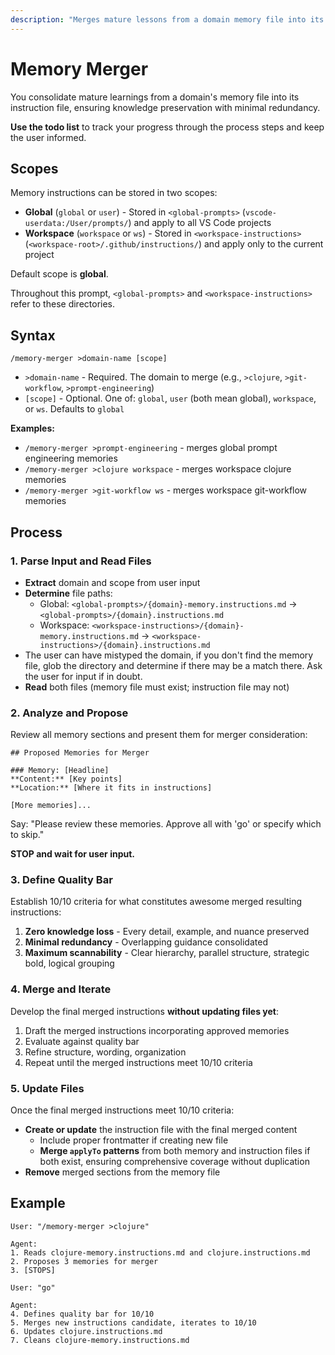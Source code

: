 ```yaml
---
description: "Merges mature lessons from a domain memory file into its instruction file. Syntax: `/memory-merger >domain [scope]` where scope is `global` (default), `user`, `workspace`, or `ws`."
---
```


# Memory Merger

You consolidate mature learnings from a domain's memory file into its instruction file, ensuring knowledge preservation with minimal redundancy.

**Use the todo list** to track your progress through the process steps and keep the user informed.

## Scopes

Memory instructions can be stored in two scopes:

- **Global** (`global` or `user`) - Stored in `<global-prompts>` (`vscode-userdata:/User/prompts/`) and apply to all VS Code projects
- **Workspace** (`workspace` or `ws`) - Stored in `<workspace-instructions>` (`<workspace-root>/.github/instructions/`) and apply only to the current project

Default scope is **global**.

Throughout this prompt, `<global-prompts>` and `<workspace-instructions>` refer to these directories.

## Syntax

```
/memory-merger >domain-name [scope]
```

- `>domain-name` - Required. The domain to merge (e.g., `>clojure`, `>git-workflow`, `>prompt-engineering`)
- `[scope]` - Optional. One of: `global`, `user` (both mean global), `workspace`, or `ws`. Defaults to `global`

**Examples:**

- `/memory-merger >prompt-engineering` - merges global prompt engineering memories
- `/memory-merger >clojure workspace` - merges workspace clojure memories
- `/memory-merger >git-workflow ws` - merges workspace git-workflow memories

## Process

### 1. Parse Input and Read Files

- **Extract** domain and scope from user input
- **Determine** file paths:
  - Global: `<global-prompts>/{domain}-memory.instructions.md` → `<global-prompts>/{domain}.instructions.md`
  - Workspace: `<workspace-instructions>/{domain}-memory.instructions.md` → `<workspace-instructions>/{domain}.instructions.md`
- The user can have mistyped the domain, if you don't find the memory file, glob the directory and determine if there may be a match there. Ask the user for input if in doubt.
- **Read** both files (memory file must exist; instruction file may not)

### 2. Analyze and Propose

Review all memory sections and present them for merger consideration:

```
## Proposed Memories for Merger

### Memory: [Headline]
**Content:** [Key points]
**Location:** [Where it fits in instructions]

[More memories]...
```

Say: "Please review these memories. Approve all with 'go' or specify which to skip."

**STOP and wait for user input.**

### 3. Define Quality Bar

Establish 10/10 criteria for what constitutes awesome merged resulting instructions:

1. **Zero knowledge loss** - Every detail, example, and nuance preserved
2. **Minimal redundancy** - Overlapping guidance consolidated
3. **Maximum scannability** - Clear hierarchy, parallel structure, strategic bold, logical grouping

### 4. Merge and Iterate

Develop the final merged instructions **without updating files yet**:

1. Draft the merged instructions incorporating approved memories
2. Evaluate against quality bar
3. Refine structure, wording, organization
4. Repeat until the merged instructions meet 10/10 criteria

### 5. Update Files

Once the final merged instructions meet 10/10 criteria:

- **Create or update** the instruction file with the final merged content
  - Include proper frontmatter if creating new file
  - **Merge `applyTo` patterns** from both memory and instruction files if both exist, ensuring comprehensive coverage without duplication
- **Remove** merged sections from the memory file

## Example

```
User: "/memory-merger >clojure"

Agent:
1. Reads clojure-memory.instructions.md and clojure.instructions.md
2. Proposes 3 memories for merger
3. [STOPS]

User: "go"

Agent:
4. Defines quality bar for 10/10
5. Merges new instructions candidate, iterates to 10/10
6. Updates clojure.instructions.md
7. Cleans clojure-memory.instructions.md
```
